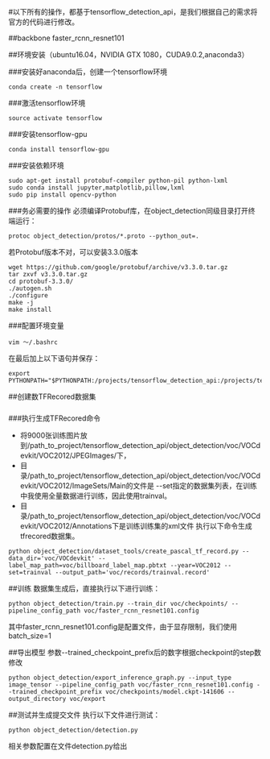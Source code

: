 #以下所有的操作，都基于tensorflow_detection_api，是我们根据自己的需求将官方的代码进行修改。

##backbone
faster_rcnn_resnet101

##环境安装（ubuntu16.04，NVIDIA GTX 1080，CUDA9.0.2,anaconda3）

###安装好anaconda后，创建一个tensorflow环境
```
conda create -n tensorflow
```

###激活tensorflow环境
```
source activate tensorflow
```

###安装tensorflow-gpu
```
conda install tensorflow-gpu
```

###安装依赖环境

```
sudo apt-get install protobuf-compiler python-pil python-lxml
sudo conda install jupyter,matplotlib,pillow,lxml
sudo pip install opencv-python
```

###务必需要的操作
必须编译Protobuf库，在object_detection同级目录打开终端运行：
```
protoc object_detection/protos/*.proto --python_out=.
```
若Protobuf版本不对，可以安装3.3.0版本
```
wget https://github.com/google/protobuf/archive/v3.3.0.tar.gz
tar zxvf v3.3.0.tar.gz
cd protobuf-3.3.0/
./autogen.sh
./configure
make -j
make install
```

###配置环境变量
```
vim ～/.bashrc
```
在最后加上以下语句并保存：
```
export PYTHONPATH="$PYTHONPATH:/projects/tensorflow_detection_api:/projects/tensorflow_detection_api/slim"
```


##创建数TFRecored数据集
###

###执行生成TFRecored命令
- 将9000张训练图片放到/path_to_project/tensorflow_detection_api/object_detection/voc/VOCdevkit/VOC2012/JPEGImages/下，
- 目录/path_to_project/tensorflow_detection_api/object_detection/voc/VOCdevkit/VOC2012/ImageSets/Main的文件是 --set指定的数据集列表，在训练中我使用全量数据进行训练，因此使用trainval。
- 目录/path_to_project/tensorflow_detection_api/object_detection/voc/VOCdevkit/VOC2012/Annotations下是训练训练集的xml文件
执行以下命令生成tfrecored数据集。
```
python object_detection/dataset_tools/create_pascal_tf_record.py --data_dir='voc/VOCdevkit' --label_map_path=voc/billboard_label_map.pbtxt --year=VOC2012 --set=trainval --output_path='voc/records/trainval.record'
```

##训练
数据集生成后，直接执行以下进行训练：
```
python object_detection/train.py --train_dir voc/checkpoints/ --pipeline_config_path voc/faster_rcnn_resnet101.config
```
其中faster_rcnn_resnet101.config是配置文件，由于显存限制，我们使用batch_size=1

##导出模型
参数--trained_checkpoint_prefix后的数字根据checkpoint的step数修改
```
python object_detection/export_inference_graph.py --input_type image_tensor --pipeline_config_path voc/faster_rcnn_resnet101.config --trained_checkpoint_prefix voc/checkpoints/model.ckpt-141606 --output_directory voc/export
```

##测试并生成提交文件
执行以下文件进行测试：
```
python object_detection/detection.py
```
相关参数配置在文件detection.py给出


